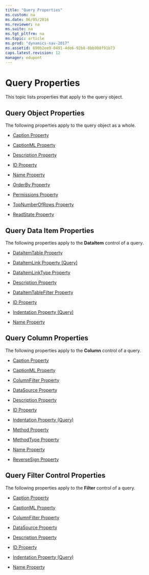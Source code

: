 ```yaml
---
title: "Query Properties"
ms.custom: na
ms.date: 06/05/2016
ms.reviewer: na
ms.suite: na
ms.tgt_pltfrm: na
ms.topic: article
ms.prod: "dynamics-nav-2017"
ms.assetid: 690b2ee9-0491-4de6-92b8-8bb988f91b73
caps.latest.revision: 12
manager: edupont
---
```

# Query Properties
This topic lists properties that apply to the query object.  
  
## Query Object Properties  
 The following properties apply to the query object as a whole.  
  
-   [Caption Property](Caption-Property-duplicate.md)  
  
-   [CaptionML Property](CaptionML-Property.md)  
  
-   [Description Property](Description-Property.md)  
  
-   [ID Property](ID-Property.md)  
  
-   [Name Property](Name-Property-duplicate.md)  
  
-   [OrderBy Property](OrderBy-Property.md)  
  
-   [Permissions Property](Permissions-Property.md)  
  
-   [TopNumberOfRows Property](TopNumberOfRows-Property.md)  
  
-   [ReadState Property](ReadState-Property.md)  
  
## Query Data Item Properties  
 The following properties apply to the **DataItem** control of a query.  
  
-   [DataItemTable Property](DataItemTable-Property.md)  
  
-   [DataItemLink Property \(Query\)](DataItemLink-Property--Query-.md)  
  
-   [DataItemLinkType Property](DataItemLinkType-Property.md)  
  
-   [Description Property](Description-Property.md)  
  
-   [DataItemTableFilter Property](DataItemTableFilter-Property.md)  
  
-   [ID Property](ID-Property.md)  
  
-   [Indentation Property \(Query\)](Indentation-Property--Query-.md)  
  
-   [Name Property](Name-Property-duplicate.md)  
  
## Query Column Properties  
 The following properties apply to the **Column** control of a query.  
  
-   [Caption Property](Caption-Property-duplicate.md)  
  
-   [CaptionML Property](CaptionML-Property.md)  
  
-   [ColumnFilter Property](ColumnFilter-Property.md)  
  
-   [DataSource Property](DataSource-Property.md)  
  
-   [Description Property](Description-Property.md)  
  
-   [ID Property](ID-Property.md)  
  
-   [Indentation Property \(Query\)](Indentation-Property--Query-.md)  
  
-   [Method Property](Method-Property.md)  
  
-   [MethodType Property](MethodType-Property.md)  
  
-   [Name Property](Name-Property-duplicate.md)  
  
-   [ReverseSign Property](ReverseSign-Property.md)  
  
## Query Filter Control Properties  
 The following properties apply to the **Filter** control of a query.  
  
-   [Caption Property](Caption-Property-duplicate.md)  
  
-   [CaptionML Property](CaptionML-Property.md)  
  
-   [ColumnFilter Property](ColumnFilter-Property.md)  
  
-   [DataSource Property](DataSource-Property.md)  
  
-   [Description Property](Description-Property.md)  
  
-   [ID Property](ID-Property.md)  
  
-   [Indentation Property \(Query\)](Indentation-Property--Query-.md)  
  
-   [Name Property](Name-Property-duplicate.md)